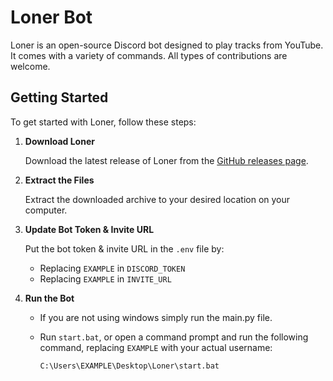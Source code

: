 # Loner Bot

Loner is an open-source Discord bot designed to play tracks from YouTube. It comes with a variety of commands. All types of contributions are welcome.

## Getting Started

To get started with Loner, follow these steps:

1. **Download Loner**

   Download the latest release of Loner from the [GitHub releases page](https://github.com/manj1ro/Loner).

2. **Extract the Files**

   Extract the downloaded archive to your desired location on your computer.

3. **Update Bot Token & Invite URL**

   Put the bot token & invite URL in the `.env` file by:
   
   - Replacing `EXAMPLE` in `DISCORD_TOKEN`
   - Replacing `EXAMPLE` in `INVITE_URL`
  
4. **Run the Bot**

   - If you are not using windows simply run the main.py file.
   - Run `start.bat`, or open a command prompt and run the following command, replacing `EXAMPLE` with your actual username:
   
     ```sh
     C:\Users\EXAMPLE\Desktop\Loner\start.bat




   

  

